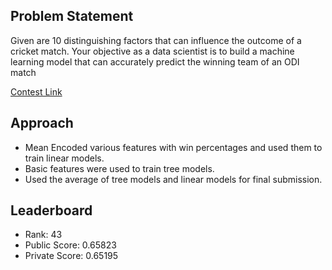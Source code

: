 ## Problem Statement

Given are 10 distinguishing factors that can influence the outcome of a cricket match. Your objective as a data scientist is to build a machine learning model that can accurately predict the winning team of an ODI match

[Contest Link](https://www.machinehack.com/course/odi-match-winner-weekend-hackathon-9/)

## Approach

* Mean Encoded various features with win percentages and used them to train linear models.
* Basic features were used to train tree models.
* Used the average of tree models and linear models for final submission.

## Leaderboard

* Rank: 43
* Public Score: 0.65823
* Private Score: 0.65195
